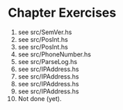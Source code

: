 # Chapter Exercises
1. see src/SemVer.hs
2. see src/PosInt.hs
3. see src/PosInt.hs
4. see src/PhoneNumber.hs
5. see src/ParseLog.hs
6. see src/IPAddress.hs
7. see src/IPAddress.hs
8. see src/IPAddress.hs
9. see src/IPAddress.hs
10. Not done (yet).